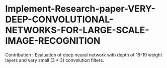 # Implement-Research-paper-VERY-DEEP-CONVOLUTIONAL-NETWORKS-FOR-LARGE-SCALE-IMAGE-RECOGNITION
Contribution : Evaluation of deep neural network with depth of 16-19 weight layers and very small (3 * 3) convolution filters.
